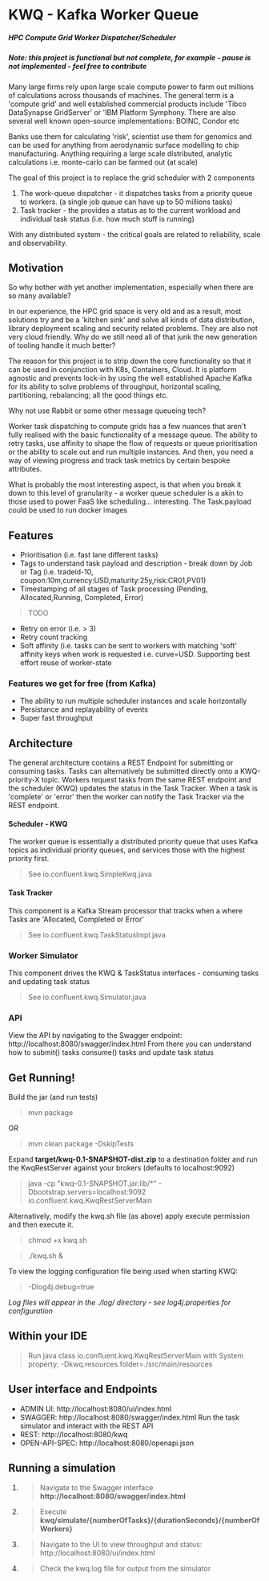 # KWQ - Kafka Worker Queue

##### HPC Compute Grid Worker Dispatcher/Scheduler

##### Note: this project is functional but not complete, for example - pause is not implemented - feel free to contribute

Many large firms rely upon large scale compute power to farm out millions of calculations across thousands of machines. The general term is a 'compute grid' and well established commercial products include 'Tibco DataSynapse GridServer' or 'IBM Platform Symphony. There are also several well known open-source implementations: BOINC, Condor etc 

Banks use them for calculating 'risk', scientist use them for genomics and can be used for anything from aerodynamic surface modelling to chip manufacturing. Anything requiring a large scale distributed, analytic calculations i.e. monte-carlo can be farmed out (at scale)

The goal of this project is to replace the grid scheduler with 2 components 
1. The work-queue dispatcher - it dispatches tasks from a priority queue to workers. (a single job queue can have up to 50 millions tasks)
2. Task tracker - the provides a status as to the current workload and individual task status (i.e. how much stuff is running)

With any distributed system - the critical goals are related to reliability, scale and observability.

## Motivation

So why bother with yet another implementation, especially when there are so many available? 

In our experience, the HPC grid space is very old and as a result, most solutions try and be a 
'kitchen sink' and solve all kinds of data distribution, library deployment scaling and security related problems. 
They are also not very cloud friendly. Why do we still need all of that junk the new generation of tooling handle it much better? 

The reason for this project is to strip down the core functionality so that it can be used in conjunction with K8s, Containers, Cloud. It is platform agnostic and prevents lock-in by using the well established Apache Kafka for its ability to solve problems of throughput, horizontal scaling, partitioning, rebalancing; all the good things etc.

Why not use Rabbit or some other message queueing tech?

Worker task dispatching to compute grids has a few nuances that aren't fully realised with the 
basic functionality of a message queue. The ability to retry tasks, use affinity to shape the flow 
of requests or queue prioritisation or the ability to scale out and run multiple instances. 
And then, you need a way of viewing progress and track task metrics by certain bespoke attributes.

What is probably the most interesting aspect, is that when you break it down to this level of 
granularity - a worker queue scheduler is a akin to those used to power FaaS like scheduling... interesting. The Task.payload could be used to run docker images

## Features

- Prioritisation (i.e. fast lane different tasks)
- Tags to understand task payload and description - break down by Job or Tag (i.e. tradeid-10, coupon:10m,currency:USD,maturity:25y,risk:CR01,PV01)
- Timestamping of all stages of Task processing (Pending, Allocated,Running, Completed, Error)
>TODO
- Retry on error (i.e. > 3)
- Retry count tracking
- Soft affinity (i.e. tasks can be sent to workers with matching 'soft' affinity keys when work is requested i.e. curve=USD. Supporting best effort reuse of worker-state

### Features we get for free (from Kafka)

- The ability to run multiple scheduler instances and scale horizontally
- Persistance and replayability of events
- Super fast throughput


## Architecture
The general architecture contains a REST Endpoint for submitting or consuming tasks. Tasks can alternatively be submitted directly onto a KWQ-priority-X topic.
Workers request tasks from the same REST endpoint and the scheduler (KWQ) updates the status in the Task Tracker. When a task is 'complete' or 'error' then the worker can notify the Task Tracker via the REST endpoint.

#### Scheduler - KWQ

The worker queue is essentially a distributed priority queue that uses Kafka topics as individual priority queues, and services those with the highest priority first. 
> See io.confluent.kwq.SimpleKwq.java

#### Task Tracker
This component is a Kafka Stream processor that tracks when a where Tasks are 'Allocated, Completed or Error'
> See io.confluent.kwq.TaskStatusImpl.java

### Worker Simulator
This component drives the KWQ & TaskStatus interfaces - consuming tasks and updating task status
> See io.confluent.kwq.Simulator.java

### API

View the API by navigating to the Swagger endpoint: http://localhost:8080/swagger/index.html
From there you can understand how to submit() tasks consume() tasks and update task status

## Get Running!

Build the jar (and run tests)
> mvn package

OR
> mvn clean package -DskipTests

Expand **target/kwq-0.1-SNAPSHOT-dist.zip** to a destination folder and run the KwqRestServer against your brokers (defaults to localhost:9092)
>java -cp "kwq-0.1-SNAPSHOT.jar:lib/*" -Dbootstrap.servers=localhost:9092 io.confluent.kwq.KwqRestServerMain

Alternatively, modify the kwq.sh file (as above) apply execute permission and then execute it. 

>chmod +x kwq.sh

>./kwq.sh &

To view the logging configuration file being used when starting KWQ:
> -Dlog4j.debug=true

*Log files will appear in the ./log/ directory - see log4j.properties for configuration*

## Within your IDE

> Run java class  io.confluent.kwq.KwqRestServerMain with System property: -Dkwq.resources.folder=./src/main/resources 

 ## User interface and Endpoints
 - ADMIN UI: http://localhost:8080/ui/index.html
 - SWAGGER: http://localhost:8080/swagger/index.html Run the task simulator and interact with the REST API 
 - REST: http://localhost:8080/kwq 
 - OPEN-API-SPEC: http://localhost:8080/openapi.json
 

## Running a simulation

1. > Navigate to the Swagger interface
**http://localhost:8080/swagger/index.html**

2. > Execute **kwq/simulate/{numberOfTasks}/{durationSeconds}/{numberOfWorkers}**

3. > Navigate to the UI to view throughput and status: http://localhost:8080/ui/index.html

4. > Check the kwq.log file for output from the simulator

